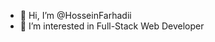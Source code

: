 - 👋 Hi, I’m @HosseinFarhadii
- 👀 I’m interested in Full-Stack Web Developer


<!---
HosseinFarhadii/HosseinFarhadii is a ✨ special ✨ repository because its `README.md` (this file) appears on your GitHub profile.
You can click the Preview link to take a look at your changes.
--->
